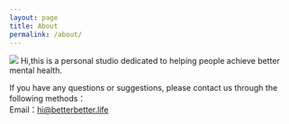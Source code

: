 ```yaml
---
layout: page
title: About
permalink: /about/
---
```

![]({{site.baseurl}}/images/bbl.png)
Hi,this is a personal studio dedicated to helping people achieve better mental health.  

If you have any questions or suggestions, please contact us through the following methods：  
Email：hi@betterbetter.life

